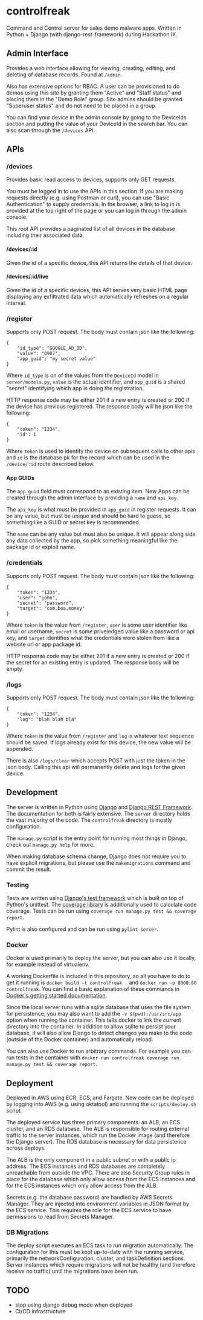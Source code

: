 # controlfreak

Command and Control server for sales demo malware apps. Written in
Python + Django (with django-rest-framework) during Hackathon IX.


## Admin Interface

Provides a web interface allowing for viewing, creating, editing, and
deleting of database records. Found at `/admin`.

Also has extensive options for RBAC. A user can be provisioned to do
demos using this site by granting them "Active" and "Staff status" and
placing them in the "Demo Role" group. Site admins should be granted
"Superuser status" and do not need to be placed in a group.

You can find your device in the admin console by going to the
DeviceIds section and putting the value of your DeviceId in the search
bar. You can also scan through the `/devices` API.


## APIs

### /devices

Provides basic read access to devices, supports only GET requests.

You must be logged in to use the APIs in this section. If you are
making requests directly (e.g. using Postman or curl), you can use
"Basic Authentication" to supply credentials. In the browser, a link
to log in is provided at the top right of the page or you can log in
through the admin console.

This root API provides a paginated list of all devices in the
database including their associated data.


#### /devices/:id

Given the id of a specific device, this API returns the details of
that device.


#### /devices/:id/live

Given the id of a specific devices, this API serves very basic HTML
page displaying any exfiltrated data which automatically refreshes on
a regular interval.


### /register

Supports only POST request. The body must contain json like the
following:

```
{
    "id_type": "GOOGLE_AD_ID",
    "value": "0987",
    "app_guid": "my secret value"
}
```

Where `id_type` is on of the values from the `DeviceId` model in
`server/models.py`, `value` is the actual identifier, and `app_guid`
is a shared "secret" identifying which app is doing the registration.

HTTP response code may be either 201 if a new entry is created or 200
if the device has previous registered. The response body will be json
like the following:

```
{
    "token": "1234",
    "id": 1
}
```

Where `token` is used to identify the device on subsequent calls to
other apis and `id` is the database pk for the record which can be
used in the `/device/:id` route described below.

#### App GUIDs

The `app_guid` field must correspond to an existing item. New Apps can
be created through the admin interface by providing a `name` and
`api_key`.

The `api_key` is what must be provided in `app_guid` in register
requests. It can be any value, but must be unique and should be hard
to guess, so something like a GUID or secret key is recommended.

The `name` can be any value but must also be unique. It will appear
along side any data collected by the app, so pick something meaningful
like the package id or exploit name.


### /credentials

Supports only POST request. The body must contain json like the
following:

```
{
    "token": "1234",
    "user": "john",
    "secret": "password",
    "target": "com.boa.money"
}
```

Where `token` is the value from `/register`, `user` is some user
identifier like email or username, `secret` is some priveledged value
like a password or api key, and `target` identifies what the
credentials were stolen from like a website url or app package id.

HTTP response code may be either 201 if a new entry is created or 200
if the secret for an existing entry is updated. The response body will
be empty.


### /logs

Supports only POST request. The body must contain json like the
following:

```
{
    "token": "1234",
    "log": "blah blah bla"
}
```

Where `token` is the value from `/register` and `log` is whatever text
sequence should be saved. If logs already exist for this device, the
new value will be appended.

There is also `/logs/clear` which accepts POST with just the token in
the json body. Calling this api will permanently delete and logs for
the given device.


## Development

The server is written in Python using
[Django](https://docs.djangoproject.com/en/3.0/contents/) and [Django
REST Framework](https://www.django-rest-framework.org/). The
documentation for both is fairly extensive. The `server` directory
holds the vast majority of the code. The `controlfreak` directory is
mostly configuration.

The `manage.py` script is the entry point for running most things in
Django, check out `manage.py help` for more.

When making database schema change, Django does not require you to
have explicit migrations, but please use the `makemigrations` command
and commit the result.

### Testing

Tests are written using [Django's test
framework](https://docs.djangoproject.com/en/3.0/topics/testing/)
which is built on top of Python's unittest. The [coverage
library](https://coverage.readthedocs.io/en/coverage-5.0.3/) is
additionally used to calculate code coverage. Tests can be run using
`coverage run manage.py test && coverage report`.

Pylint is also configured and can be run using `pylint server`.


### Docker

Docker is used primarily to deploy the server, but you can also use it
locally, for example instead of virtualenv.

A working Dockerfile is included in this repository, so all you have
to do to get it running is `docker build -t controlfreak .` and
`docker run -p 8000:80 controlfreak`. You can find a basic explanation
of these commands in [Docker's getting started
documentation](https://docs.docker.com/get-started/part2/#build-and-test-your-image).

Since the local server runs with a sqlite database that uses the file
system for persistence, you may also want to add the `-v
$(pwd):/usr/src/app` option when running the container. This tells
docker to link the current directory into the container. In addition
to allow sqlite to persist your database, it will also allow Django to
detect changes you make to the code (outside of the Docker container)
and automatically reload.

You can also use Docker to run arbitrary commands. For example you can
run tests in the container with `docker run controlfreak coverage run
manage.py test && coverage report`.


## Deployment

Deployed in AWS using ECR, ECS, and Fargate. New code can be deployed
by logging into AWS (e.g. using oktatool) and running the
`scripts/deploy.sh` script.

The deployed service has three primary components: an ALB, an ECS
cluster, and an RDS database. The ALB is responsible for routing
external traffic to the server instances, which run the Docker image
(and therefore the Django server). The RDS database is necessary for
data persistence across deploys.

The ALB is the only component in a public subnet or with a public ip
address. The ECS instances and RDS databases are completely
unreachable from outside the VPC. There are also Security Group rules
in place for the database which only allow access from the ECS
instances and for the ECS instances which only allow access from the
ALB.

Secrets (e.g. the database password) are handled by AWS Secrets
Manager. They are injected into environment variables in JSON format
by the ECS service. This requires the role for the ECS service to have
permissions to read from Secrets Manager.


### DB Migrations

The deploy script executes an ECS task to run migration
automatically. The configuration for this must be kept up-to-date with
the running service, primarily the networkConfiguration, cluster, and
taskDefinition sections. Server instances which require migrations will
not be healthy (and therefore receive no traffic) until the migrations
have been run.


## TODO

* stop using django debug mode when deployed
* CI/CD infrastructure
